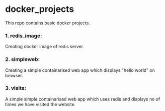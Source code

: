 # docker_projects
This repo contains basic docker projects.


<h3> 1. redis_image:</h3> Creating docker image of redis server.
<h3> 2. simpleweb:</h3> Creating a simple containarised web app which displays "hello world" on browser.
<h3> 3. visits:</h3> A simple simple containarised web app which uses redis and displays no of times we have visited the website.
